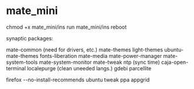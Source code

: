 # mate_mini

chmod +x mate_mini/ins
run mate_mini/ins
reboot

synaptic packages:

mate-common (need for drivers, etc.)
mate-themes
light-themes
ubuntu-mate-themes
fonts-liberation
mate-media
mate-power-manager
mate-system-tools
mate-system-monitor
mate-tweak
ntp (sync time)
caja-open-terminal
localepurge (clean uneeded langs.)
gdebi
parcellite

firefox --no-install-recommends
ubuntu tweak
ppa appgrid
